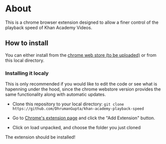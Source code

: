 # About

This is a chrome browser extension designed to allow a finer control of the playback speed of Khan Academy Videos.

## How to install

You can either install from the [chrome web store (to be uploaded)](https://chrome.google.com/) or from this local directory.

### Installing it localy

This is only recommended if you would like to edit the code or see what is hapenning under the hood, since the chrome webstore version provides the same functionality along with automatic updates.

- Clone this repository to your local directory: `git clone https://github.com/DhrumanGupta/khan-academy-playback-speed`

- Go to [Chrome's extension page](chrome://extensions) and click the "Add Extension" button.

- Click on load unpacked, and choose the folder you just cloned

The extension should be installed!
